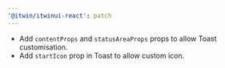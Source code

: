 ```yaml
---
'@itwin/itwinui-react': patch
---
```


- Add `contentProps` and `statusAreaProps` props to allow Toast customisation.
- Add `startIcon` prop in Toast to allow custom icon.
